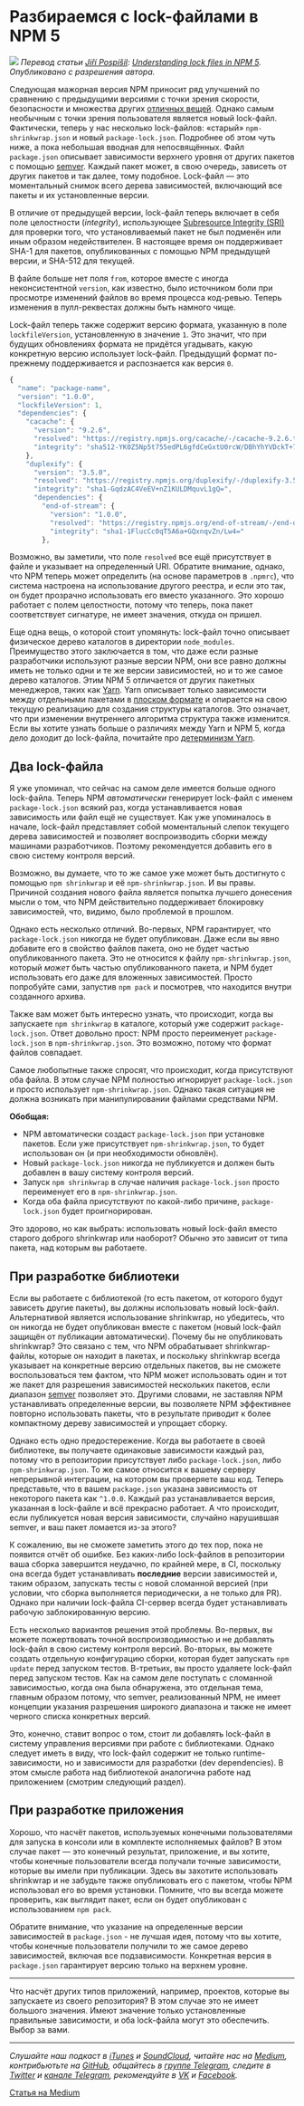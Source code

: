 # Разбираемся с lock-файлами в NPM 5
![](https://cdn-images-1.medium.com/max/1600/1*Ol_Cbq4xAJLwHgZKgJFbZQ.png)
*Перевод статьи [Jiří Pospíšil](http://jpospisil.com/): [Understanding lock files in NPM 5](http://jpospisil.com/2017/06/02/understanding-lock-files-in-npm-5.html). Опубликовано с разрешения автора.*

Следующая мажорная версия NPM приносит ряд улучшений по сравнению с предыдущими версиями с точки зрения скорости, безопасности и множества других [отличных вещей](https://medium.com/devschacht/npm-5-is-now-npm-latest-9ef037c9f5f5). Однако самым необычным с точки зрения пользователя является новый lock-файл. Фактически, теперь у нас несколько lock-файлов: «старый» `npm-shrinkwrap.json` и новый `package-lock.json`. Подробнее об этом чуть ниже, а пока небольшая вводная для непосвящённых. Файл `package.json` описывает зависимости верхнего уровня от других пакетов с помощью [semver](http://semver.org/). Каждый пакет может, в свою очередь, зависеть от других пакетов и так далее, тому подобное. Lock-файл — это моментальный снимок всего дерева зависимостей, включающий все пакеты и их установленные версии.

В отличие от предыдущей версии, lock-файл теперь включает в себя поле целостности (*integrity*), использующее [Subresource Integrity (SRI)](https://w3c.github.io/webappsec-subresource-integrity/) для проверки того, что установливаемый пакет не был подменён или иным образом недействителен. В настоящее время он поддерживает SHA-1 для пакетов, опубликованных с помощью NPM предыдущей версии, и SHA-512 для текущей.

В файле больше нет поля `from`, которое вместе с иногда неконсистентной `version`, как известно, было источником боли при просмотре изменений файлов во время процесса код-ревью. Теперь изменения в пулл-реквестах должны быть намного чище.

Lock-файл теперь также содержит версию формата, указанную в поле `lockfileVersion`, установленную в значение `1`. Это значит, что при будущих обновлениях формата не придётся угадывать, какую конкретную версию использует lock-файл. Предыдущий формат по-прежнему поддерживается и распознается как версия `0`.

```javascript
{
  "name": "package-name",
  "version": "1.0.0",
  "lockfileVersion": 1,
  "dependencies": {
    "cacache": {
      "version": "9.2.6",
      "resolved": "https://registry.npmjs.org/cacache/-/cacache-9.2.6.tgz",
      "integrity": "sha512-YK0Z5Np5t755edPL6gfdCeGxtU0rcW/DBhYhYVDckT+7AFkCCtedf2zru5NRbBLFk6e7Agi/RaqTOAfiaipUfg=="
    },
    "duplexify": {
      "version": "3.5.0",
      "resolved": "https://registry.npmjs.org/duplexify/-/duplexify-3.5.0.tgz",
      "integrity": "sha1-GqdzAC4VeEV+nZ1KULDMquvL1gQ=",
      "dependencies": {
        "end-of-stream": {
          "version": "1.0.0",
          "resolved": "https://registry.npmjs.org/end-of-stream/-/end-of-stream-1.0.0.tgz",
          "integrity": "sha1-1FlucCc0qT5A6a+GQxnqvZn/Lw4="
        },
```

Возможно, вы заметили, что поле `resolved` все ещё присутствует в файле и указывает на определенный URI. Обратите внимание, однако, что NPM теперь может определить (на основе параметров в `.npmrc`), что система настроена на использование другого реестра, и если это так, он будет прозрачно использовать его вместо указанного. Это хорошо работает с полем целостности, потому что теперь, пока пакет соответствует сигнатуре, не имеет значения, откуда он пришел.

Еще одна вещь, о которой стоит упомянуть: lock-файл точно описывает физическое дерево каталогов в директории `node_modules`. Преимущество этого заключается в том, что даже если разные разработчики используют разные версии NPM, они все равно должны иметь не только одни и те же версии зависимостей, но и то же самое дерево каталогов. Этим NPM 5 отличается от других пакетных менеджеров, таких как [Yarn](https://yarnpkg.com/en/). Yarn описывает только зависимости между отдельными пакетами в [плоском формате](https://github.com/yarnpkg/yarn/blob/46750b2bebd487fb2d2011b9c4b7646ec6e2d8a3/yarn.lock) и опирается на свою текущую реализацию для создания структуры каталогов. Это означает, что при изменении внутреннего алгоритма структура также изменится. Если вы хотите узнать больше о различиях между Yarn и NPM 5, когда дело доходит до lock-файла, почитайте про [детерминизм Yarn](https://yarnpkg.com/blog/2017/05/31/determinism/).

## Два lock-файла
Я уже упоминал, что сейчас на самом деле имеется больше одного lock-файла. Теперь NPM *автоматически* генерирует lock-файл с именем `package-lock.json` всякий раз, когда устанавливается новая зависимость или файл ещё не существует. Как уже упоминалось в начале, lock-файл представляет собой моментальный слепок текущего дерева зависимостей и позволяет воспроизводить сборки между машинами разработчиков. Поэтому рекомендуется добавить его в свою систему контроля версий.

Возможно, вы думаете, что то же самое уже может быть достигнуто с помощью `npm shrinkwrap` и её `npm-shrinkwrap.json`. И вы правы. Причиной создания нового файла является попытка лучшего донесения мысли о том, что NPM действительно поддерживает блокировку зависимостей, что, видимо, было проблемой в прошлом.

Однако есть несколько отличий. Во-первых, NPM гарантирует, что `package-lock.json` никогда не будет опубликован. Даже если вы явно добавите его в свойство файлов пакета, оно не будет частью опубликованного пакета. Это не относится к файлу `npm-shrinkwrap.json`, который *может* быть частью опубликованного пакета, и NPM будет использовать его даже для вложенных зависимостей. Просто попробуйте сами, запустив `npm pack` и посмотрев, что находится внутри созданного архива.

Также вам может быть интересно узнать, что происходит, когда вы запускаете `npm shrinkwrap` в каталоге, который уже содержит `package-lock.json`. Ответ довольно прост: NPM просто переименует `package-lock.json` в `npm-shrinkwrap.json`. Это возможно, потому что формат файлов совпадает.

Самое любопытные также спросят, что происходит, когда присутствуют оба файла. В этом случае NPM полностью игнорирует `package-lock.json` и просто использует `npm-shrinkwrap.json`. Однако такая ситуация не должна возникать при манипулировании файлами средствами NPM.

**Обобщая:**
* NPM автоматически создаст `package-lock.json` при установке пакетов. Если уже присутствует `npm-shrinkwrap.json`, то будет использован он (и при необходимости обновлён).
* Новый `package-lock.json` никогда не публикуется и должен быть добавлен в вашу систему контроля версий.
* Запуск `npm shrinkwrap` в случае наличия `package-lock.json` просто переименует его в `npm-shrinkwrap.json`.
* Когда оба файла присутствуют по какой-либо причине, `package-lock.json` будет проигнорирован.

Это здорово, но как выбрать: использовать новый lock-файл вместо старого доброго shrinkwrap или наоборот? Обычно это зависит от типа пакета, над которым вы работаете.

## При разработке библиотеки
Если вы работаете с библиотекой (то есть пакетом, от которого будут зависеть другие пакеты), вы должны использовать новый lock-файл. Альтернативой является использование shrinkwrap, но убедитесь, что он никогда не будет опубликован вместе с пакетом (новый lock-файл защищён от публикации автоматически). Почему бы не опубликовать shrinkwrap? Это связано с тем, что NPM обрабатывает shrinkwrap-файлы, которые он находит в пакетах, и поскольку shrinkwrap всегда указывает на конкретные версию отдельных пакетов, вы не сможете воспользоваться тем фактом, что NPM может использовать один и тот же пакет для разрешения зависимостей нескольких пакетов, если диапазон [semver](http://semver.org/) позволяет это. Другими словами, не заставляя NPM устанавливать определенные версии, вы позволяете NPM эффективнее повторно использовать пакеты, что в результате приводит к более компактному дереву зависимостей и упрощает сборку.

Однако есть одно предостережение. Когда вы работаете в своей библиотеке, вы получаете одинаковые зависимости каждый раз, потому что в репозитории присутствует либо `package-lock.json`, либо `npm-shrinkwrap.json`. То же самое относится к вашему серверу непрерывной интеграции, на котором вы проверяете ваш код. Теперь представьте, что в вашем `package.json` указана зависимость от некоторого пакета как `^1.0.0`. Каждый раз устанавливается версия, указанная в lock-файле и всё прекрасно работает. А что происходит, если публикуется новая версия зависимости, случайно нарушившая semver, и ваш пакет ломается из-за этого?

К сожалению, вы не сможете заметить этого до тех пор, пока не появится отчёт об ошибке. Без каких-либо lock-файлов в репозитории ваша сборка завершится неудачно, по крайней мере, в CI, поскольку она всегда будет устанавливать **последние** версии зависимостей и, таким образом, запускать тесты с новой сломанной версией (при условии, что сборка выполняется периодически, а не только для PR). Однако при наличии lock-файла CI-сервер всегда будет устанавливать рабочую заблокированную версию.

Есть несколько вариантов решения этой проблемы. Во-первых, вы можете пожертвовать точной воспроизводимостью и не добавлять lock-файл в свою систему контроля версий. Во-вторых, вы можете создать отдельную конфигурацию сборки, которая будет запускать `npm update` перед запуском тестов. В-третьих, вы просто удаляете lock-файл перед запуском тестов. Как на самом деле поступать с сломанной зависимостью, когда она была обнаружена, это отдельная тема, главным образом потому, что semver, реализованный NPM, не имеет концепции указания разрешения широкого диапазона и также не имеет черного списка конкретных версий.

Это, конечно, ставит вопрос о том, стоит ли добавлять lock-файл в систему управления версиями при работе с библиотеками. Однако следует иметь в виду, что lock-файл содержит не только runtime-зависимости, но и зависимости для разработки (dev dependencies). В этом смысле работа над библиотекой аналогична работе над приложением (смотрим следующий раздел).

## При разработке приложения
Хорошо, что насчёт пакетов, используемых конечными пользователями для запуска в консоли или в комплекте исполняемых файлов? В этом случае пакет — это конечный результат, приложение, и вы хотите, чтобы конечные пользователи всегда получали точные зависимости, которые вы имели при публикации. Здесь вы захотите использовать shrinkwrap и не забудьте также опубликовать его с пакетом, чтобы NPM использовал его во время установки. Помните, что вы всегда можете проверить, как выглядит пакет, если он будет опубликован с использованием `npm pack`.

Обратите внимание, что указание на определенные версии зависимостей в `package.json` - не лучшая идея, потому что вы хотите, чтобы конечные пользователи получили то же самое дерево зависимостей, включая все подзависимости. Конкретная версия в `package.json` гарантирует версию только на верхнем уровне.

---
Что насчёт других типов приложений, например, проектов, которые вы запускаете из своего репозитория? В этом случае это не имеет большого значения. Имеют значение только установленные правильные зависимости, и оба lock-файла могут это обеспечить. Выбор за вами.

---

*Слушайте наш подкаст в [iTunes](https://itunes.apple.com/ru/podcast/девшахта/id1226773343) и [SoundCloud](https://soundcloud.com/devschacht), читайте нас на [Medium](https://medium.com/devschacht), контрибьютьте на [GitHub](https://github.com/devSchacht), общайтесь в [группе Telegram](https://t.me/devSchacht), следите в [Twitter](https://twitter.com/DevSchacht) и [канале Telegram](https://t.me/devSchachtChannel), рекомендуйте в [VK](https://vk.com/devschacht) и [Facebook](https://www.facebook.com/devSchacht).*

[Статья на Medium](https://medium.com/devschacht/understanding-lock-files-in-npm-5-4bf615c6cd50)
